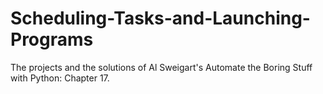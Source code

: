 # Scheduling-Tasks-and-Launching-Programs

The projects and the solutions of Al Sweigart's Automate the Boring Stuff with Python: Chapter 17.

